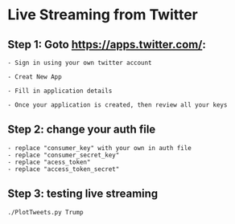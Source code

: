 # Live Streaming from Twitter

## Step 1: Goto https://apps.twitter.com/:

	- Sign in using your own twitter account
	
	- Creat New App
	
	- Fill in application details
	
	- Once your application is created, then review all your keys

## Step 2: change your auth file

	- replace "consumer_key" with your own in auth file
	- replace "consumer_secret_key"
	- replace "acess_token"
	- replace "access_token_secret"

## Step 3: testing live streaming 
	
	./PlotTweets.py Trump
	
	